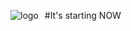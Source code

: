 <img src="https://document-export.canva.com/DADUw8-Soss/15/thumbnail/0001-1506589289.png"
     alt="logo"
     style="float: left; margin-right: 10px;" />

#It's starting NOW

